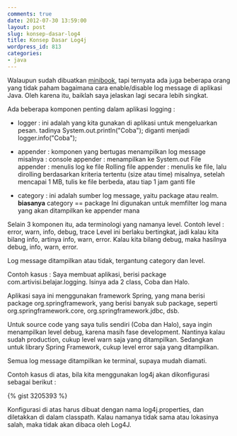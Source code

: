 ```yaml
---
comments: true
date: 2012-07-30 13:59:00
layout: post
slug: konsep-dasar-log4
title: Konsep Dasar Log4j
wordpress_id: 813
categories:
- java
---
```


Walaupun sudah dibuatkan [minibook](http://endy.artivisi.com/blog/java/menggunakan-log4j), tapi ternyata ada juga beberapa orang yang tidak paham bagaimana cara enable/disable log message di aplikasi Java. Oleh karena itu, baiklah saya jelaskan lagi secara lebih singkat.

<!--more-->

Ada beberapa komponen penting dalam aplikasi logging : 




  * logger : ini adalah yang kita gunakan di aplikasi untuk mengeluarkan pesan.
  tadinya System.out.println("Coba");
  diganti menjadi logger.info("Coba");



  * appender : komponen yang bertugas menampilkan log message
  misalnya : console appender : menampilkan ke System.out
  File appender : menulis log ke file
  Rolling file appender : menulis ke file, lalu dirolling berdasarkan kriteria tertentu (size atau time)
  misalnya, setelah mencapai 1 MB, tulis ke file berbeda, atau tiap 1 jam ganti file



  * category : ini adalah sumber log message, yaitu package atau realm. 
  **biasanya** category == package
  Ini digunakan untuk memfilter log mana yang akan ditampilkan ke appender mana




Selain 3 komponen itu, ada terminologi yang namanya level. 
Contoh level : error, warn, info, debug, trace
Level ini berlaku bertingkat, jadi kalau kita bilang info, artinya info, warn, error. 
Kalau kita bilang debug, maka hasilnya debug, info, warn, error.

Log message ditampilkan atau tidak, tergantung category dan level. 

Contoh kasus : 
Saya membuat aplikasi, berisi package com.artivisi.belajar.logging. 
Isinya ada 2 class, Coba dan Halo.

Aplikasi saya ini menggunakan framework Spring, yang mana berisi package org.springframework, yang berisi banyak sub package, seperti org.springframework.core, org.springframework.jdbc, dsb. 

Untuk source code yang saya tulis sendiri (Coba dan Halo), saya ingin menampilkan level debug, karena masih fase development. Nantinya kalau sudah production, cukup level warn saja yang ditampilkan. 
Sedangkan untuk library Spring Framework, cukup level error saja yang ditampilkan.

Semua log message ditampilkan ke terminal, supaya mudah diamati. 

Contoh kasus di atas, bila kita menggunakan log4j akan dikonfigurasi sebagai berikut : 

{% gist 3205393 %}

Konfigurasi di atas harus dibuat dengan nama log4j.properties, dan diletakkan di dalam classpath. Kalau namanya tidak sama atau lokasinya salah, maka tidak akan dibaca oleh Log4J.
